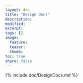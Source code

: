 ```yaml
---
layout: doc
title: "Design Docs"
description:
modified:
excerpt:
tags: []
image:
  feature:
  teaser:
  thumb:
toc: true
share: false
---
```


{% include doc/DesignDocs.md %}
